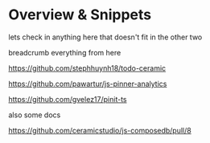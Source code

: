 # Overview & Snippets

lets check in anything here that doesn't fit in the other two

breadcrumb everything from here

https://github.com/stephhuynh18/todo-ceramic

https://github.com/pawartur/js-pinner-analytics

https://github.com/gvelez17/pinit-ts

also some docs

https://github.com/ceramicstudio/js-composedb/pull/8
